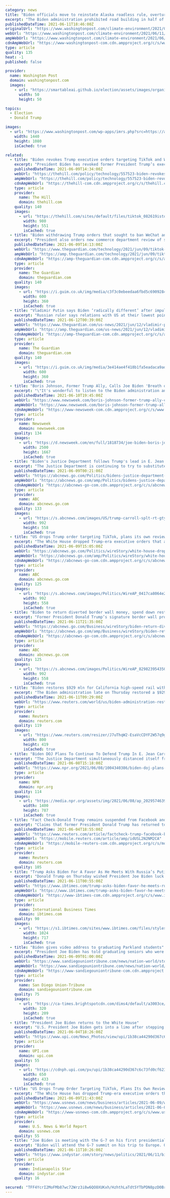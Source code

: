 ```yaml
---
category: news
title: "Biden officials move to reinstate Alaska roadless rule, overturning Trump policy"
excerpt: "The Biden administration prohibited road building in half of Alaska’s Tongass National Forest on xx, resurrecting 20-year old protections Donald Trump had stripped three months before leaving office."
publishedDateTime: 2021-06-11T18:46:00Z
originalUrl: "https://www.washingtonpost.com/climate-environment/2021/06/11/tongass-roadless-rule/"
webUrl: "https://www.washingtonpost.com/climate-environment/2021/06/11/tongass-roadless-rule/"
ampWebUrl: "https://www.washingtonpost.com/climate-environment/2021/06/11/tongass-roadless-rule/?outputType=amp"
cdnAmpWebUrl: "https://www-washingtonpost-com.cdn.ampproject.org/c/s/www.washingtonpost.com/climate-environment/2021/06/11/tongass-roadless-rule/?outputType=amp"
type: article
quality: 135
heat: -1
published: false

provider:
  name: Washington Post
  domain: washingtonpost.com
  images:
    - url: "https://smartableai.github.io/election/assets/images/organizations/washingtonpost.com-50x50.jpg"
      width: 50
      height: 50

topics:
  - Election
  - Donald Trump

images:
  - url: "https://www.washingtonpost.com/wp-apps/imrs.php?src=https://arc-anglerfish-washpost-prod-washpost.s3.amazonaws.com/public/ERSS22WFGYI6XCNEW6XCFKQZHY.jpg&w=1440"
    width: 1440
    height: 1080
    isCached: true

related:
  - title: "Biden revokes Trump executive orders targeting TikTok and WeChat"
    excerpt: "President Biden has revoked former President Trump’s executive orders that sought to ban downloads of the Chinese-owned apps TikTok and WeChat in the U.S., according to a fact sheet released by the White House Wednesday."
    publishedDateTime: 2021-06-09T14:34:00Z
    webUrl: "https://thehill.com/policy/technology/557523-biden-revokes-trump-executive-orders-targeting-tiktok-and-wechat"
    ampWebUrl: "https://thehill.com/policy/technology/557523-biden-revokes-trump-executive-orders-targeting-tiktok-and-wechat?amp"
    cdnAmpWebUrl: "https://thehill-com.cdn.ampproject.org/c/s/thehill.com/policy/technology/557523-biden-revokes-trump-executive-orders-targeting-tiktok-and-wechat?amp"
    type: article
    provider:
      name: The Hill
      domain: thehill.com
    quality: 140
    images:
      - url: "https://thehill.com/sites/default/files/tiktok_082619istock.jpg"
        width: 980
        height: 551
        isCached: true
  - title: "Biden withdrawing Trump orders that sought to ban WeChat and TikTok"
    excerpt: "President also orders new commerce department review of security concerns posed by those apps"
    publishedDateTime: 2021-06-09T14:13:00Z
    webUrl: "https://www.theguardian.com/technology/2021/jun/09/tiktok-wechat-joe-biden-donald-trump-executive-orders"
    ampWebUrl: "https://amp.theguardian.com/technology/2021/jun/09/tiktok-wechat-joe-biden-donald-trump-executive-orders"
    cdnAmpWebUrl: "https://amp-theguardian-com.cdn.ampproject.org/c/s/amp.theguardian.com/technology/2021/jun/09/tiktok-wechat-joe-biden-donald-trump-executive-orders"
    type: article
    provider:
      name: The Guardian
      domain: theguardian.com
    quality: 140
    images:
      - url: "https://i.guim.co.uk/img/media/c3f3c0ebeedaa6fbd5c6909284d8f7d75bf18550/0_0_7281_4367/master/7281.jpg?width=300&quality=45&auto=format&fit=max&dpr=2&s=2336e5e9d2cacfcbfe978671ecb260b9"
        width: 600
        height: 360
        isCached: true
  - title: "Vladimir Putin says Biden ‘radically different’ after impulsive Trump"
    excerpt: "Russian ruler says relations with US at their lowest point in years as the two presidents prepare to meet in Geneva"
    publishedDateTime: 2021-06-12T00:39:00Z
    webUrl: "https://www.theguardian.com/us-news/2021/jun/12/vladimir-putin-says-biden-radically-different-after-impulsive-trump"
    ampWebUrl: "https://amp.theguardian.com/us-news/2021/jun/12/vladimir-putin-says-biden-radically-different-after-impulsive-trump"
    cdnAmpWebUrl: "https://amp-theguardian-com.cdn.ampproject.org/c/s/amp.theguardian.com/us-news/2021/jun/12/vladimir-putin-says-biden-radically-different-after-impulsive-trump"
    type: article
    provider:
      name: The Guardian
      domain: theguardian.com
    quality: 140
    images:
      - url: "https://i.guim.co.uk/img/media/3e414ae4f418b1fa5eadaca9addcc6c4e9dc8798/0_27_2679_1607/master/2679.jpg?width=300&quality=45&auto=format&fit=max&dpr=2&s=980f1da8cf325779dffdd0834725fe8e"
        width: 600
        height: 360
        isCached: true
  - title: "Boris Johnson, Former Trump Ally, Calls Joe Biden 'Breath of Fresh Air' Ahead of G7"
    excerpt: "\"It's wonderful to listen to the Biden administration and to Joe Biden, because there's so much they want to do together with us, from security, NATO, to climate change,\" Johnson said."
    publishedDateTime: 2021-06-10T19:45:00Z
    webUrl: "https://www.newsweek.com/boris-johnson-former-trump-ally-calls-joe-biden-breath-fresh-air-ahead-g7-1599576"
    ampWebUrl: "https://www.newsweek.com/boris-johnson-former-trump-ally-calls-joe-biden-breath-fresh-air-ahead-g7-1599576?amp=1"
    cdnAmpWebUrl: "https://www-newsweek-com.cdn.ampproject.org/c/s/www.newsweek.com/boris-johnson-former-trump-ally-calls-joe-biden-breath-fresh-air-ahead-g7-1599576?amp=1"
    type: article
    provider:
      name: Newsweek
      domain: newsweek.com
    quality: 134
    images:
      - url: "https://d.newsweek.com/en/full/1818734/joe-biden-boris-johnson.jpg"
        width: 2500
        height: 1667
        isCached: true
  - title: "Biden's Justice Department follows Trump's lead in E. Jean Carroll defamation lawsuit"
    excerpt: "The Justice Department is continuing to try to substitute for former President Trump in a defamation lawsuit brought by former Elle columnist E. Jean Carroll."
    publishedDateTime: 2021-06-09T00:21:00Z
    webUrl: "https://abcnews.go.com/Politics/bidens-justice-department-trumps-lead-jean-carroll-defamation/story?id=78148523"
    ampWebUrl: "https://abcnews.go.com/amp/Politics/bidens-justice-department-trumps-lead-jean-carroll-defamation/story?id=78148523"
    cdnAmpWebUrl: "https://abcnews-go-com.cdn.ampproject.org/c/s/abcnews.go.com/amp/Politics/bidens-justice-department-trumps-lead-jean-carroll-defamation/story?id=78148523"
    type: article
    provider:
      name: ABC
      domain: abcnews.go.com
    quality: 133
    images:
      - url: "https://s.abcnews.com/images/US/trump-carroll-splt-rt-gty-ps-210608_1623166131564_hpMain_16x9_992.jpg"
        width: 992
        height: 558
        isCached: true
  - title: "US drops Trump order targeting TikTok, plans its own review"
    excerpt: "The White House dropped Trump-era executive orders that attempted to ban the popular apps TikTok and WeChat and will conduct its own review aimed at identifying national security risks with software a"
    publishedDateTime: 2021-06-09T15:05:00Z
    webUrl: "https://abcnews.go.com/Politics/wireStory/white-house-drops-trump-orders-ban-tiktok-wechat-78172933"
    ampWebUrl: "https://abcnews.go.com/amp/Politics/wireStory/white-house-drops-trump-orders-ban-tiktok-wechat-78172933"
    cdnAmpWebUrl: "https://abcnews-go-com.cdn.ampproject.org/c/s/abcnews.go.com/amp/Politics/wireStory/white-house-drops-trump-orders-ban-tiktok-wechat-78172933"
    type: article
    provider:
      name: ABC
      domain: abcnews.go.com
    quality: 125
    images:
      - url: "https://s.abcnews.com/images/Politics/WireAP_0417ca8064e248ec89d234b0626d5fca_16x9_992.jpg"
        width: 992
        height: 558
        isCached: true
  - title: "Biden to return diverted border wall money, spend down rest"
    excerpt: "Former President Donald Trump’s signature border wall project would lose much of its funding as well as the fast-track status that enabled it to bypass environmental regulations under a new Biden admi"
    publishedDateTime: 2021-06-11T21:35:00Z
    webUrl: "https://abcnews.go.com/Business/wireStory/biden-return-diverted-border-wall-money-spend-rest-78230474"
    ampWebUrl: "https://abcnews.go.com/amp/Business/wireStory/biden-return-diverted-border-wall-money-spend-rest-78230474"
    cdnAmpWebUrl: "https://abcnews-go-com.cdn.ampproject.org/c/s/abcnews.go.com/amp/Business/wireStory/biden-return-diverted-border-wall-money-spend-rest-78230474"
    type: article
    provider:
      name: ABC
      domain: abcnews.go.com
    quality: 125
    images:
      - url: "https://s.abcnews.com/images/Politics/WireAP_829823954350425e8c693d38b31b2d50_16x9_992.jpg"
        width: 992
        height: 558
        isCached: true
  - title: "Biden restores $929 mln for California high-speed rail withheld by Trump"
    excerpt: "The Biden administration late on Thursday restored a $929 million grant for California's high-speed rail that former President Donald Trump revoked in 2019."
    publishedDateTime: 2021-06-11T09:29:00Z
    webUrl: "https://www.reuters.com/world/us/biden-administration-restores-929-mln-california-high-speed-rail-2021-06-11/"
    type: article
    provider:
      name: Reuters
      domain: reuters.com
    quality: 119
    images:
      - url: "https://www.reuters.com/resizer/J7uThqW2-EsaVcCDYF2W57q9ggw=/800x419/smart/filters:quality(80)/cloudfront-us-east-2.images.arcpublishing.com/reuters/HPBQXNVJFJNTLKENASTKDPKVG4.jpg"
        width: 800
        height: 419
        isCached: true
  - title: "Biden DOJ Plans To Continue To Defend Trump In E. Jean Carroll's Defamation Lawsuit"
    excerpt: "The Justice Department simultaneously distanced itself from the allegations Carroll has made that former President Donald Trump sexually assaulted her in the 1990s."
    publishedDateTime: 2021-06-08T15:18:00Z
    webUrl: "https://www.npr.org/2021/06/08/1004340386/biden-doj-plans-to-continue-to-defend-trump-in-e-jean-carrolls-defamation-lawsui"
    type: article
    provider:
      name: NPR
      domain: npr.org
    quality: 114
    images:
      - url: "https://media.npr.org/assets/img/2021/06/08/ap_20295746395355_wide-0bac69349f777885aa0bd9a95d46a3faa03dc025.jpg?s=1400"
        width: 1400
        height: 787
        isCached: true
  - title: "Fact Check-Donald Trump remains suspended from Facebook and Instagram"
    excerpt: "Claims that former President Donald Trump has returned to Facebook and Instagram after being banned months ago are false. Representatives from Facebook, the parent company of Instagram, confirmed in an email to Reuters the former president remains off both platforms."
    publishedDateTime: 2021-06-04T18:55:00Z
    webUrl: "https://www.reuters.com/article/factcheck-trump-facebook-ban-idUSL2N2NM2CA"
    ampWebUrl: "https://mobile.reuters.com/article/amp/idUSL2N2NM2CA"
    cdnAmpWebUrl: "https://mobile-reuters-com.cdn.ampproject.org/c/s/mobile.reuters.com/article/amp/idUSL2N2NM2CA"
    type: article
    provider:
      name: Reuters
      domain: reuters.com
    quality: 105
  - title: "Trump Asks Biden For A Favor As He Meets With Russia’s Putin"
    excerpt: "Donald Trump on Thursday wished President Joe Biden luck and asked him for a favor ahead of his anticipated meeting with Russian President Vladimir Putin next week. In a statement, the former president asked Biden to send Putin his “warmest regards” and also warned him not to fall asleep during the meeting."
    publishedDateTime: 2021-06-11T00:55:00Z
    webUrl: "https://www.ibtimes.com/trump-asks-biden-favor-he-meets-russias-putin-3222932"
    ampWebUrl: "https://www.ibtimes.com/trump-asks-biden-favor-he-meets-russias-putin-3222932?amp=1"
    cdnAmpWebUrl: "https://www-ibtimes-com.cdn.ampproject.org/c/s/www.ibtimes.com/trump-asks-biden-favor-he-meets-russias-putin-3222932?amp=1"
    type: article
    provider:
      name: International Business Times
      domain: ibtimes.com
    quality: 90
    images:
      - url: "https://s1.ibtimes.com/sites/www.ibtimes.com/files/styles/full/public/2021/06/07/us-president-donald-trump-shocked-many-with-his.jpg"
        width: 1024
        height: 717
        isCached: true
  - title: "Biden gives video address to graduating Parkland students"
    excerpt: "President Joe Biden has told graduating seniors who were freshmen when a mass shooting left 17 people dead at their Florida high school that they've turned pain into purpose and darkness into light"
    publishedDateTime: 2021-06-09T01:00:00Z
    webUrl: "https://www.sandiegouniontribune.com/news/nation-world/story/2021-06-08/biden-gives-video-address-to-graduating-parkland-students"
    ampWebUrl: "https://www.sandiegouniontribune.com/news/nation-world/story/2021-06-08/biden-gives-video-address-to-graduating-parkland-students?_amp=true"
    cdnAmpWebUrl: "https://www-sandiegouniontribune-com.cdn.ampproject.org/c/s/www.sandiegouniontribune.com/news/nation-world/story/2021-06-08/biden-gives-video-address-to-graduating-parkland-students?_amp=true"
    type: article
    provider:
      name: San Diego Union-Tribune
      domain: sandiegouniontribune.com
    quality: 75
    images:
      - url: "https://ca-times.brightspotcdn.com/dims4/default/a3003ce/2147483647/strip/true/crop/5000x3266+0+34/resize/320x209!/quality/90/?url=https%3A%2F%2Fcalifornia-times-brightspot.s3.amazonaws.com%2F89%2F03%2Fd8980eef5077f563a7450d9cba6b%2F46e40697465a4e198d72507c74e85165"
        width: 320
        height: 209
        isCached: true
  - title: "President Joe Biden returns to the White House"
    excerpt: "U.S. President Joe Biden gets into a limo after stepping off Marine One on the Ellipse as he returns to the White House in Washington, DC, USA, on Friday, June 4, 2021. Earlier in the day President Biden delivered remarks on the May jobs report in Rehoboth Beach,"
    publishedDateTime: 2021-06-04T18:26:00Z
    webUrl: "https://www.upi.com/News_Photos/view/upi/1b38ca44290d367c6c73fd0cf62370f0/President-Joe-Biden-returns-to-the-White-House/"
    type: article
    provider:
      name: UPI.com
      domain: upi.com
    quality: 55
    images:
      - url: "https://cdnph.upi.com/pv/upi/1b38ca44290d367c6c73fd0cf62370f0/USA-WHITE-HOUSE-BIDEN.jpg"
        width: 650
        height: 433
        isCached: true
  - title: "US Drops Trump Order Targeting TikTok, Plans Its Own Review"
    excerpt: "The White House has dropped Trump-era executive orders that attempted to ban the popular apps TikTok and WeChat and will conduct its own review aimed at identifying national security risks with software applications tied to China."
    publishedDateTime: 2021-06-09T21:43:00Z
    webUrl: "https://www.usnews.com/news/business/articles/2021-06-09/white-house-drops-trump-orders-trying-to-ban-tiktok-wechat"
    ampWebUrl: "https://www.usnews.com/news/business/articles/2021-06-09/white-house-drops-trump-orders-trying-to-ban-tiktok-wechat?context=amp"
    cdnAmpWebUrl: "https://www-usnews-com.cdn.ampproject.org/c/s/www.usnews.com/news/business/articles/2021-06-09/white-house-drops-trump-orders-trying-to-ban-tiktok-wechat?context=amp"
    type: article
    provider:
      name: U.S. News & World Report
      domain: usnews.com
    quality: 55
  - title: "Joe Biden is meeting with the G-7 on his first presidential trip abroad. What is the G-7 and what do they do?"
    excerpt: "Biden will attend the G-7 summit on his trip to Europe. Other stops include visits to Queen Elizabeth II and Russian President Vladimir Putin."
    publishedDateTime: 2021-06-11T10:26:00Z
    webUrl: "https://www.indystar.com/story/news/politics/2021/06/11/biden-attends-g-7-summit-week-heres-what-know/7624050002/"
    type: article
    provider:
      name: Indianapolis Star
      domain: indystar.com
    quality: 16

secured: "TFF4YcrI2MoFMb87wc72Wrz3i8w6QO8XUKxh/HzhthLaTdt5YTbPDN8pzD0BrrYKLitI8kskYCGJhA/7+SHTvS+o9Vk0UzrlxXstgxK70/QAl8q0DbL7feXCN99p6Tt5I+vdmAWnw3gaYN6jY/GXuSJ9k0kc3hfsUBhfUJzGAn67KYM3bJDTYb7buuQAVjUd9bU1D7pwhzDD73unQpOXGTpclALEddpLuzk7YKGFHxFgADjVb+4oecXk7jJNyuSiM79hLiZ+iM4fKdkt2+evgodkWdMowxjVFozNpaJmyF68P2hm4lxfAWAVDidprtoQMp/e3aOcwats31MUcACng1QoKTOiof7hLZfAVvE4bhM=;Bh+55szrhxwhO0snAVT2uA=="
---
```



